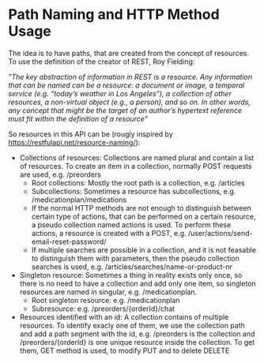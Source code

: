 # Path Naming and HTTP Method Usage
  
The idea is to have paths, that are created from the concept of resources. To use the definition of 
the creator of REST, Roy Fielding:

_"The key abstraction of information in REST is a resource. Any information that can be named can be 
a resource: a document or image, a temporal service (e.g. “today’s weather in Los Angeles”), a 
collection of other resources, a non-virtual object (e.g., a person), and so on. In other words, 
any concept that might be the target of an author’s hypertext reference must fit within the definition 
of a resource"_

So resources in this API can be (rougly inspired by https://restfulapi.net/resource-naming/):

* Collections of resources: Collections are named plural and contain a list of resources. To create 
  an item in a collection, normally POST requests are used, e.g. /preorders
  * Root collections: Mostly the root path is a collection, e.g. /articles
  * Subcollections: Sometimes a resource has subcollections, e.g. /medicationplan/medications
  * If the normal HTTP methods are not enough to distinguish between certain type of actions, that 
    can be performed on a certain resource, a pseudo collection named actions is used. To perform these 
    actions, a resource is created with a POST, e.g. /user/actions/send-email-reset-password/
  * If multiple searches are possible in a collection, and it is not feasable to distinguish them with 
    parameters, then the pseudo collection searches is used, e.g. /articles/searches/name-or-product-nr
* Singleton resource: Sometimes a thing in reality exists only once, so there is no need to have a 
  collection and add only one item, so singleton resources are named in singular, e.g. /medicationplan.
  * Root singleton resource: e.g. /medicationplan
  * Subresource: e.g. /preorders/{orderId}/chat
* Resources identified with an id: A collection contains of multiple resources. To identify exacly 
  one of them, we use the collection path and add a path segment with the id, e.g. /preorders is the collection and /preorders/{orderId} is one unique resource inside the collection. To get them, GET method is used, to modify PUT and to delete DELETE
    
